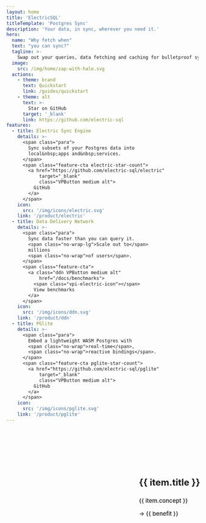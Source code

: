 ```yaml
---
layout: home
title: 'ElectricSQL'
titleTemplate: 'Postgres Sync'
description: 'Your data, in sync, wherever you need it.'
hero:
  name: "Why fetch when"
  text: "you can sync?"
  tagline: >-
    Swap out your queries, data fetching and caching for bulletproof sync<span class="hidden-xs"> that just works</span>.
  image:
    src: /img/home/zap-with-halo.svg
  actions:
    - theme: brand
      text: Quickstart
      link: /guides/quickstart
    - theme: alt
      text: >-
        Star on GitHub
      target: '_blank'
      link: https://github.com/electric-sql
features:
  - title: Electric Sync Engine
    details: >-
      <span class="para">
        Sync subsets of your Postgres data into
        local&nbsp;apps and&nbsp;services.
      </span>
      <span class="feature-cta electric-star-count">
        <a href="https://github.com/electric-sql/electric"
            target="_blank"
            class="VPButton medium alt">
          GitHub
        </a>
      </span>
    icon:
      src: '/img/icons/electric.svg'
    link: '/product/electric'
  - title: Data Delivery Network
    details: >-
      <span class="para">
        Sync data faster than you can query it.
        <span class="no-wrap-lg">Scale out to</span>
        millions
        <span class="no-wrap">of users</span>.
      </span>
      <span class="feature-cta">
        <a class="ddn VPButton medium alt"
            href="/docs/benchmarks">
          <span class="vpi-electric-icon"></span>
          View benchmarks
        </a>
      </span>
    icon:
      src: '/img/icons/ddn.svg'
    link: '/product/ddn'
  - title: PGlite
    details: >-
      <span class="para">
        Embed a lightweight WASM Postgres with
        <span class="no-wrap">real-time</span>,
        <span class="no-wrap">reactive bindings</span>.
      </span>
      <span class="feature-cta pglite-star-count">
        <a href="https://github.com/electric-sql/pglite"
            target="_blank"
            class="VPButton medium alt">
          GitHub
        </a>
      </span>
    icon:
      src: '/img/icons/pglite.svg'
    link: '/product/pglite'
---
```


<script setup>
import { onMounted } from 'vue'
import Tweet from 'vue-tweet'

import VPFeatures from 'vitepress/dist/client/theme-default/components/VPFeatures.vue'

import { data as initialStarCounts } from './count.data.ts'
import { getStarCount } from './components/starCount.ts'

import HomeYourStackSimplified from '.vitepress/theme/home-your-stack-simplified.md'
import HomeCTA from '.vitepress/theme/home-cta.md'

const tweets = [
  {name: 'kyle', id: '1825531359949173019'},
  {name: 'fabio', id: '1823267981188542525'},
  {name: 'next', id: '1823015591579472318', hideMedium: true},
  {name: 'johannes', id: '1826338840153571362'},
  {name: 'nikita', id: '1760801296188313783', hideSmall: true},
  {name: 'thor', id: '1824023614225854726', hideMedium: true},
  {name: 'copple', id: '1782681344340091115'},
  {name: 'postgres.new', id: '1822992862436381032', hideSmall: true},
  {name: 'prisma', id: '1816050679561039976', hideMedium: true},
  {name: 'materialisedview', id: '1769744384025829468', hideSmall: true},
  {name: 'devtools.fm', id: '1810328072236802198', hideMedium: true},
  {name: 'local-first conf', id: '1808473434575229096', hideMedium: true},
]

const propositions = [
  {
    title: "Solves state transfer",
    concept: `
      Replace APIs, data fetching and network error handling
      with automated data synchronisation.
    `,
    benefits: [
      'Simplifies your code',
      'No more loading spinners'
    ],
    image: '/img/home/state-transfer-trans.png'
  },
  {
    title: "Solves cache invalidation",
    concept: `
      Replace ttls and expiry policies with realtime sync
      and automated invalidation.
    `,
    benefits: [
      'Simplifies your stack',
      'No more stale data'
    ],
    image: '/img/home/cache-invalidation-trans.png'
  },
  {
    title: "Solves scaling",
    concept: `
      Take the query workload off your database and the
      compute workload off your cloud.
    `,
    benefits: [
      'Simplifies your infra',
      'Reduces your cloud bill'
    ],
    image: '/img/home/scalability-trans.png'
  },
  {
    title: "Solves availability",
    concept: `
      Take the network off the interaction path and build
      systems that are resilient and work offline by design.
    `,
    benefits: [
      'Simplifies your ops',
      'Improves your sleep'
    ],
    image: '/img/home/high-availability-trans.png'
  }
]

const formatStarCount = (count) => (
  `<span class="muted">(</span><span> ☆ </span><span>${Math.round(count / 100) / 10}k</span><span> </span><span class="muted">)</span>`
)

const renderStarCount = async (repoName, initialStarCount) => {
  const linkEl = document.querySelector(`.feature-cta.${repoName}-star-count a`)

  let countEl = linkEl.querySelector('.count')

  if (!countEl) {
    countEl = document.createElement('span')
    countEl.classList.add('count')
    countEl.innerHTML = formatStarCount(initialStarCount)

    const icon = document.createElement('span')
    icon.classList.add('vpi-social-github')
    linkEl.prepend(icon)
  }

  linkEl.append(countEl)

  const count = await getStarCount(repoName, initialStarCount)
  countEl.innerHTML = formatStarCount(count)
}

const forceResize = () => {
  const wrapper = document.querySelector('.masonry-wall-wrapper')
  const wall = document.querySelector('.masonry-wall')

  wrapper.style.height = `${wall.offsetHeight * 0.75}px`
}

const finishResize = () => {
  forceResize()

  window.setTimeout(forceResize, 6_000)
  window.setTimeout(forceResize, 12_000)
  window.setTimeout(forceResize, 20_000)
}

let resizeTimer
const handleResize = () => {
  forceResize()

  clearTimeout(loadTimer)
  loadTimer = setTimeout(finishResize, 2_000)
}

let loadTimer
const handleTweetLoad = () => {
  clearTimeout(loadTimer)
  loadTimer = setTimeout(handleResize, 600)
}

onMounted(async () => {
  if (typeof window !== 'undefined' && document.querySelector) {
    const githubLinks = document.querySelectorAll(
      '.actions a[href="https://github.com/electric-sql"]'
    )

    let icon = document.querySelector('.actions .vpi-social-github')
    if (!icon) {
      githubLinks.forEach((link) => {
        const icon = document.createElement('span')
        icon.classList.add('vpi-social-github')

        link.prepend(icon)
      })
    }

    renderStarCount('electric', initialStarCounts.electric)
    renderStarCount('pglite', initialStarCounts.pglite)

    let resizeTimer
    window.addEventListener('resize', (event) => {
      clearTimeout(resizeTimer)

      resizeTimer = setTimeout(handleResize, 300)
    })
  }
})
</script>

<style>
  .feature-cta {
    margin: 14px 0 7px -2px;
  }
  @media (min-width: 768px) and (max-width: 825px) {
    .feature-cta {
      margin-left: -6px;
      margin-right: -16px;
      transform: scale(0.95);
      transform-origin: top left;
    }
  }
  .feature-cta a {
    display: inline-flex;
    align-items: center;
    padding: 8px 16px;
    border-radius: 30px;
    border: 1px solid none;
    color: var(--vp-button-alt-text);
    background-color: var(--vp-button-alt-bg);
  }
  .feature-cta a:hover {
    border-color: var(--vp-button-alt-hover-border);
    color: var(--vp-button-alt-hover-text);
    background-color: var(--vp-button-alt-hover-bg)
  }
  .action a {
    display: inline-flex !important;
    align-items: center;
  }
  .action a .vpi-social-github,
  .feature-cta a .vpi-social-github,
  .feature-cta a .vpi-electric-icon {
    display: block;
    width: 1.42rem;
    height: 1.42rem;
    margin: 0 0.5rem 0 0;
    position: relative;
  }
  @media (min-width: 768px) and (max-width: 825px) {
    .feature-cta a .vpi-social-github,
    .feature-cta a .vpi-electric-icon {
      width: 1.36rem;
      height: 1.36rem;
      margin-left: -0.2rem;
      margin-right: 0.4rem;
    }
  }

  .action a .vpi-electric-icon,
  .feature-cta a .vpi-electric-icon {
    --icon: url(/img/brand/icon.svg);
  }
  .feature-cta a .count {
    margin-left: 0.25rem;
    min-width: 55px;
  }

  .masonry-wall-wrapper {
    position: relative;
    display: block;

    text-align: center;

    overflow-y: hidden;
    overflow-x: show;

    margin-top: 64px;
  }

  .masonry-wall {
    columns: 4 300px;
    column-gap: 1.5rem;

    transform: scale(0.75);
    transform-origin: top center;

    margin: 0 -16.66% -0.33% -16.66%;
  }
  .masonry-item {
    width: 100%;
    max-width: 462px;
    margin: 0;
    display: inline-block;
  }
  .masonry-item .twitter-tweet iframe {
    transform: scale(1);
  }
  @media (max-width: 1082px) {
    .masonry-item.tweet-hide-md {
      display: none;
    }
  }
  @media (max-width: 807px) {
    .masonry-item.tweet-hide-sm {
      display: none;
    }
  }
  .masonry-tweet {
    position: relative;
    display: block;
    filter: saturate(0.75);
  }
  .loading-tweet {
    border: 1px solid rgba(238 238 238 0.8);
    border-radius: 5px;
    background: rgba(23 32 42, 0.8);
    min-height: 200px;
    min-width: 200px;
    width: 100%;
    position: relative;
    display: block;
  }

  .home-propositions {
    text-align: center;
    margin: 32px 0;
  }
  .home-propositions .proposition {
    display: inline-flex;
    flex-direction: row;
    justify-content: center;
    align-items: center;
    margin: 15px 0;
    gap: 24px;

    border: 1px solid var(--vp-c-bg-soft);
    border-radius: 12px;
    background-color: var(--vp-c-bg-soft);
    transition: border-color 0.25s, background-color 0.25s;
    padding: 12px;
  }
  @media (min-width: 560px) {
    .home-propositions .proposition {
      padding: 14px 24px;
    }
  }
  @media (min-width: 760px) {
    .home-propositions .proposition {
      padding: 18px 36px;
    }
  }
  @media (min-width: 1024px) {
    .home-propositions .proposition {
      padding: 24px 48px;
    }
  }

  .home-propositions .proposition-image {
    width: 30vw;
    max-width: 320px;
    min-width: 180px;
  }
  .home-propositions .proposition-image img {
    width: 100%;
    filter: drop-shadow(1px 2px calc(2px + 0.5vw) var(--vp-c-indigo-1));
  }
  .home-propositions .proposition-content {
    width: 40vw;
    max-width: 460px;
    min-width: 180px;
    text-align: left;
  }
  .home-propositions .proposition-content h3 {
    border: none;
    margin-top: 12px;
    padding-top: 0;
    font-size: 24px;
  }
  .home-propositions .proposition-content p,
  .home-propositions .proposition-content ul {
    font-weight: 550;
    font-size: 15px;
    color: var(--vp-c-text-2);
  }
  .home-propositions .proposition-content ul.benefits {
    margin-bottom: 14px;
    color: var(--vp-c-text-1);

    list-style-type: "→ ";
    list-style-position: inside;
    padding: 0;
  }
  .home-propositions .proposition-content .benefits li + li {
    margin-top: 4px;
  }
  @media (max-width: 759px) {
    .home-propositions .proposition {
      flex-direction: column;
    }
    .home-propositions .proposition-image {
      width: 50vw;
      max-width: none;
      min-width: none;
    }
    .home-propositions .proposition-content {
      width: 100%;
      max-width: 400px;
      min-width: none;
      text-align: center;
    }
    .home-propositions .proposition-content h3 {
      margin-top: -12px;
    }
  }
  @media (max-width: 759px) {
    .home-propositions .proposition-content p,
    .home-propositions .proposition-content ul {
      font-size: 14.5px;
    }
    .home-propositions .proposition-content ul.benefits {
      margin-bottom: 28px;
    }
  }
  @media (max-width: 559px) {
    .home-propositions .proposition-content p,
    .home-propositions .proposition-content ul {
      font-size: 14px;
    }
  }


  .home-cta {
    display: flex;
    justify-content: center;
    margin-top: -24px;
  }

  .home-cta .actions {
    display: flex;
    gap: 12px;
    margin: 24px 0;
    justify-content: center;
  }
</style>

<div class="masonry-wall-wrapper">
  <div class="masonry-wall">
    <div v-for="(item, index) in tweets" :key="item.id"
        :class="{
            'masonry-item': true,
            'tweet-hide-md': item.hideMedium,
            'tweet-hide-sm': item.hideSmall
          }">
      <div class="masonry-tweet">
        <Tweet :tweet-id="item.id"
            align="center"
            conversation="none"
            theme="dark"
            dnt
            @tweet-load-error="handleTweetLoad"
            @tweet-load-success="handleTweetLoad">
          <template v-slot:loading>
            <div class="loading-tweet"></div>
          </template>
        </Tweet>
      </div>
    </div>
  </div>
</div>

<div class="features-content your-stack-simplified">
  <HomeYourStackSimplified />
</div>

<div class="home-propositions">
  <div v-for="(item, index) in propositions" :key="item.id"
      class="proposition">
    <div class="proposition-image">
      <img :src="item.image" />
    </div>
    <div class="proposition-content">
      <h3>
        {{ item.title }}
      </h3>
      <p>
        {{ item.concept }}
      </p>
      <ul class="benefits">
        <li v-for="(benefit, index) in item.benefits" :key="index">
          {{ benefit }}
        </li>
      </ul>
    </div>
  </div>
</div>

<div class="features-content">
  <div class="home-cta">
    <HomeCTA />
  </div>
</div>